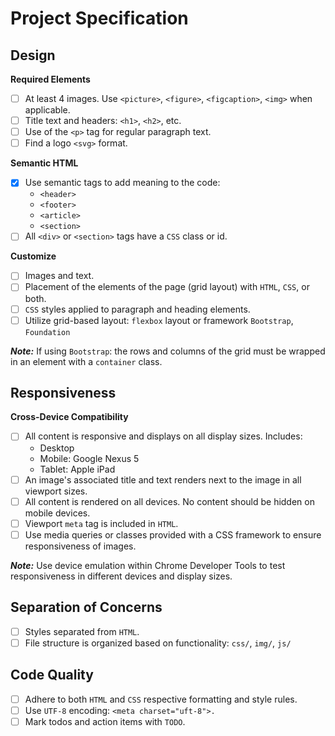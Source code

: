 # Project Specification

## Design

**Required Elements**
- [ ] At least 4 images. Use `<picture>`, `<figure>`, `<figcaption>`, `<img>` when applicable.
- [ ] Title text and headers: `<h1>`, `<h2>`, etc.
- [ ] Use of the `<p>` tag for regular paragraph text.
- [ ] Find a logo `<svg>` format.

**Semantic HTML**
- [x] Use semantic tags to add meaning to the code:
  - `<header>`
  - `<footer>`
  - `<article>`
  - `<section>`
- [ ] All `<div>` or `<section>` tags have a `CSS` class or id.

**Customize**
- [ ] Images and text.
- [ ] Placement of the elements of the page (grid layout) with `HTML`, `CSS`, or both.
- [ ] `CSS` styles applied to paragraph and heading elements.
- [ ] Utilize grid-based layout: `flexbox` layout or framework `Bootstrap`, `Foundation`

_**Note:**_
If using `Bootstrap`: the rows and columns of the grid must be wrapped in an element with a `container` class.

## Responsiveness

**Cross-Device Compatibility**
- [ ] All content is responsive and displays on all display sizes. Includes:
  - Desktop
  - Mobile: Google Nexus 5
  - Tablet: Apple iPad
- [ ] An image's associated title and text renders next to the image in all viewport sizes.
- [ ] All content is rendered on all devices. No content should be hidden on mobile devices.
- [ ] Viewport `meta` tag is included in `HTML`.
- [ ] Use media queries or classes provided with a CSS framework to ensure responsiveness of images.

_**Note:**_
Use device emulation within Chrome Developer Tools to test responsiveness in different devices and display sizes.
## Separation of Concerns

- [ ] Styles separated from `HTML`.
- [ ] File structure is organized based on functionality: `css/`, `img/`, `js/`

## Code Quality
- [ ] Adhere to both `HTML` and `CSS` respective formatting and style rules.
- [ ] Use `UTF-8` encoding: `<meta charset="uft-8">.`
- [ ] Mark todos and action items with `TODO`.
